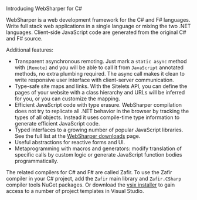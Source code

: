 Introducing WebSharper for C#

WebSharper is a web development framework for the C# and F# languages.
Write full stack web applications in a single language or mixing the two .NET languages.
Client-side JavaScript code are generated from the original C# and F# source.

Additional features:

* Transparent asynchronous remoting. 
Just mark a `static async` method with `[Remote]` and you will be able to call it from
`JavaScript` annotated methods, no extra plumbing required.
The async call makes it clean to write responsive user interface with client-server communication.
* Type-safe site maps and links.
With the Sitelets API, you can define the pages of your website with a class hierarchy and URLs will be inferred for you, or you can customize the mapping.
* Efficient JavaScript code with type erasure.
WebSharper compilation does not try to replicate all .NET behavior in the browser by tracking the types of all objects.
Instead it uses compile-time type information to generate efficient JavaScript code.
* Typed interfaces to a growing number of popular JavaScript libraries. See the full list at the [WebSharper downloads](http://websharper.com/downloads) page.
* Useful abstractions for reactive forms and UI.
* Metaprogramming with macros and generators: modify translation of specific calls by custom logic or generate JavaScript function bodies programmatically.

The related compilers for C# and F# are called Zafir.
To use the Zafir compiler in your C# project, add the `Zafir` main library and `Zafir.CSharp` compiler tools NuGet packages.
Or download the [vsix installer](...) to gain access to a number of project templates in Visual Studio.